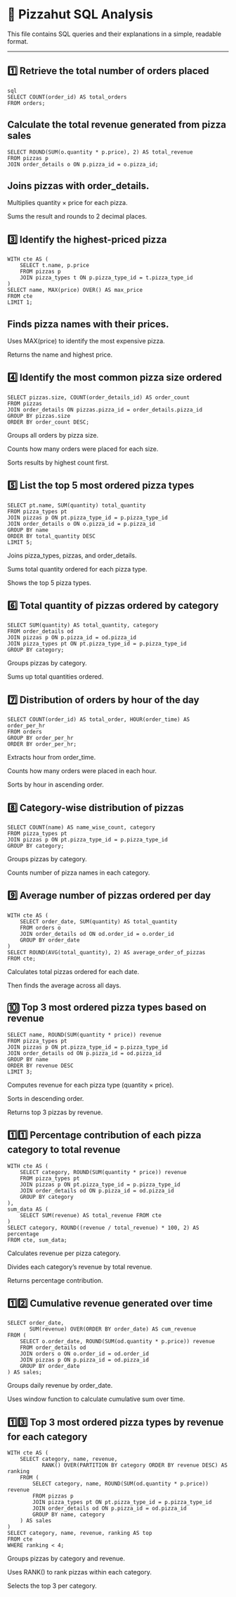 # 🍕 Pizzahut SQL Analysis

This file contains SQL queries and their explanations in a simple, readable format.

---

## 1️⃣ Retrieve the total number of orders placed

    sql
    SELECT COUNT(order_id) AS total_orders
    FROM orders;
    
## Calculate the total revenue generated from pizza sales
    SELECT ROUND(SUM(o.quantity * p.price), 2) AS total_revenue
    FROM pizzas p
    JOIN order_details o ON p.pizza_id = o.pizza_id;


## Joins pizzas with order_details.

Multiplies quantity × price for each pizza.

Sums the result and rounds to 2 decimal places.

## 3️⃣ Identify the highest-priced pizza
    WITH cte AS (
        SELECT t.name, p.price 
        FROM pizzas p
        JOIN pizza_types t ON p.pizza_type_id = t.pizza_type_id
    )
    SELECT name, MAX(price) OVER() AS max_price
    FROM cte
    LIMIT 1;


## Finds pizza names with their prices.

Uses MAX(price) to identify the most expensive pizza.

Returns the name and highest price.

## 4️⃣ Identify the most common pizza size ordered
    SELECT pizzas.size, COUNT(order_details_id) AS order_count
    FROM pizzas
    JOIN order_details ON pizzas.pizza_id = order_details.pizza_id
    GROUP BY pizzas.size
    ORDER BY order_count DESC;


Groups all orders by pizza size.

Counts how many orders were placed for each size.

Sorts results by highest count first.

## 5️⃣ List the top 5 most ordered pizza types
    SELECT pt.name, SUM(quantity) total_quantity
    FROM pizza_types pt
    JOIN pizzas p ON pt.pizza_type_id = p.pizza_type_id
    JOIN order_details o ON o.pizza_id = p.pizza_id
    GROUP BY name
    ORDER BY total_quantity DESC
    LIMIT 5;


Joins pizza_types, pizzas, and order_details.

Sums total quantity ordered for each pizza type.

Shows the top 5 pizza types.

## 6️⃣ Total quantity of pizzas ordered by category
    SELECT SUM(quantity) AS total_quantity, category
    FROM order_details od
    JOIN pizzas p ON p.pizza_id = od.pizza_id
    JOIN pizza_types pt ON pt.pizza_type_id = p.pizza_type_id
    GROUP BY category;


Groups pizzas by category.

Sums up total quantities ordered.

## 7️⃣ Distribution of orders by hour of the day
    SELECT COUNT(order_id) AS total_order, HOUR(order_time) AS order_per_hr
    FROM orders
    GROUP BY order_per_hr
    ORDER BY order_per_hr;


Extracts hour from order_time.

Counts how many orders were placed in each hour.

Sorts by hour in ascending order.

## 8️⃣ Category-wise distribution of pizzas
    SELECT COUNT(name) AS name_wise_count, category
    FROM pizza_types pt
    JOIN pizzas p ON pt.pizza_type_id = p.pizza_type_id
    GROUP BY category;


Groups pizzas by category.

Counts number of pizza names in each category.

## 9️⃣ Average number of pizzas ordered per day
    WITH cte AS (
        SELECT order_date, SUM(quantity) AS total_quantity
        FROM orders o
        JOIN order_details od ON od.order_id = o.order_id
        GROUP BY order_date
    )
    SELECT ROUND(AVG(total_quantity), 2) AS average_order_of_pizzas
    FROM cte;


Calculates total pizzas ordered for each date.

Then finds the average across all days.

## 🔟 Top 3 most ordered pizza types based on revenue
    SELECT name, ROUND(SUM(quantity * price)) revenue
    FROM pizza_types pt
    JOIN pizzas p ON pt.pizza_type_id = p.pizza_type_id
    JOIN order_details od ON p.pizza_id = od.pizza_id
    GROUP BY name
    ORDER BY revenue DESC
    LIMIT 3;


Computes revenue for each pizza type (quantity × price).

Sorts in descending order.

Returns top 3 pizzas by revenue.

## 1️⃣1️⃣ Percentage contribution of each pizza category to total revenue
    WITH cte AS (
        SELECT category, ROUND(SUM(quantity * price)) revenue
        FROM pizza_types pt
        JOIN pizzas p ON pt.pizza_type_id = p.pizza_type_id
        JOIN order_details od ON p.pizza_id = od.pizza_id
        GROUP BY category
    ),
    sum_data AS (
        SELECT SUM(revenue) AS total_revenue FROM cte
    )
    SELECT category, ROUND((revenue / total_revenue) * 100, 2) AS percentage
    FROM cte, sum_data;


Calculates revenue per pizza category.

Divides each category’s revenue by total revenue.

Returns percentage contribution.

## 1️⃣2️⃣ Cumulative revenue generated over time
    SELECT order_date,
           SUM(revenue) OVER(ORDER BY order_date) AS cum_revenue
    FROM (
        SELECT o.order_date, ROUND(SUM(od.quantity * p.price)) revenue
        FROM order_details od
        JOIN orders o ON o.order_id = od.order_id
        JOIN pizzas p ON p.pizza_id = od.pizza_id
        GROUP BY order_date
    ) AS sales;


Groups daily revenue by order_date.

Uses window function to calculate cumulative sum over time.

## 1️⃣3️⃣ Top 3 most ordered pizza types by revenue for each category
    WITH cte AS (
        SELECT category, name, revenue,
               RANK() OVER(PARTITION BY category ORDER BY revenue DESC) AS ranking
        FROM (
            SELECT category, name, ROUND(SUM(od.quantity * p.price)) revenue
            FROM pizzas p
            JOIN pizza_types pt ON pt.pizza_type_id = p.pizza_type_id
            JOIN order_details od ON p.pizza_id = od.pizza_id
            GROUP BY name, category
        ) AS sales
    )
    SELECT category, name, revenue, ranking AS top
    FROM cte
    WHERE ranking < 4;


Groups pizzas by category and revenue.

Uses RANK() to rank pizzas within each category.

Selects the top 3 per category.
